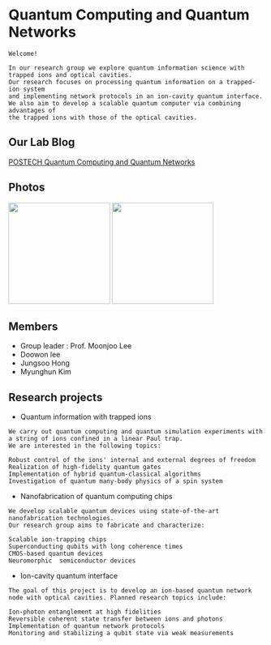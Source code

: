 # Quantum Computing and Quantum Networks


```
Welcome!

In our research group we explore quantum information science with trapped ions and optical cavities. 
Our research focuses on processing quantum information on a trapped-ion system 
and implementing network protocols in an ion-cavity quantum interface. 
We also aim to develop a scalable quantum computer via combining advantages of 
the trapped ions with those of the optical cavities.
```
## Our Lab Blog
[POSTECH Quantum Computing and Quantum Networks](https://groups.google.com/forum/?utm_medium=email&utm_source=footer#!forum/qcqn)

Photos
------------

<div>
<img width="200" src="https://user-images.githubusercontent.com/69956236/91005622-4df62c00-e612-11ea-8b45-03eed181c437.png">
<img width="200" src="https://user-images.githubusercontent.com/69956236/91007517-2b1a4680-e617-11ea-99a5-f3252119fd9b.jpg">
</div>  

Members
-------------
* Group leader : Prof. Moonjoo Lee
* Doowon lee
* Jungsoo Hong
* Myunghun Kim


## Research projects

* Quantum information with trapped ions
```
We carry out quantum computing and quantum simulation experiments with a string of ions confined in a linear Paul trap. 
We are interested in the following topics:

Robust control of the ions' internal and external degrees of freedom
Realization of high-fidelity quantum gates
Implementation of hybrid quantum-classical algorithms
Investigation of quantum many-body physics of a spin system

```
* Nanofabrication of quantum computing chips
```
We develop scalable quantum devices using state-of-the-art nanofabrication technologies. 
Our research group aims to fabricate and characterize:

Scalable ion-trapping chips
Superconducting qubits with long coherence times
CMOS-based quantum devices
Neuromorphic  semiconductor devices
```

* Ion-cavity quantum interface
```
The goal of this project is to develop an ion-based quantum network node with optical cavities. Planned research topics include:

Ion-photon entanglement at high fidelities
Reversible coherent state transfer between ions and photons
Implementation of quantum network protocols
Monitoring and stabilizing a qubit state via weak measurements
```

